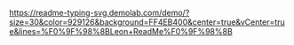 https://readme-typing-svg.demolab.com/demo/?size=30&color=929126&background=FF4EB400&center=true&vCenter=true&lines=%F0%9F%98%8BLeon+ReadMe%F0%9F%98%8B
